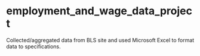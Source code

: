 # employment_and_wage_data_project
Collected/aggregated data from BLS site and used Microsoft Excel to format data to specifications.
